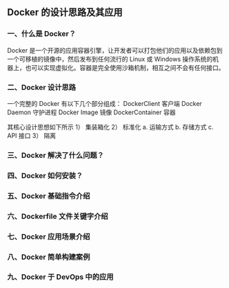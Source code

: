 ## Docker 的设计思路及其应用

### 一、什么是 Docker？

Docker 是一个开源的应用容器引擎，让开发者可以打包他们的应用以及依赖包到一个可移植的镜像中，然后发布到任何流行的 Linux 或 Windows 操作系统的机器上，也可以实现虚拟化。容器是完全使用沙箱机制，相互之间不会有任何接口。

### 二、Docker 设计思路

一个完整的 Docker 有以下几个部分组成：
DockerClient 客户端
Docker Daemon 守护进程
Docker Image 镜像
DockerContainer 容器

其核心设计思想如下所示
1） 集装箱化
2） 标准化
a. 运输方式
b. 存储方式
c. API 接口
3） 隔离

### 三、Docker 解决了什么问题？

### 四、Docker 如何安装？

### 五、Docker 基础指令介绍

### 六、Dockerfile 文件关键字介绍

### 七、Docker 应用场景介绍

### 八、Docker 简单构建案例

### 九、Docker 于 DevOps 中的应用
